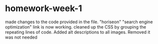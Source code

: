 # homework-week-1
made changes to the code provided in the file. "horiseon"
"search engine optimization" link is now working. 
cleaned up the CSS by grouping the repeating lines of code. 
Added alt descriptions to all images. 
Removed </alt> it was not needed
